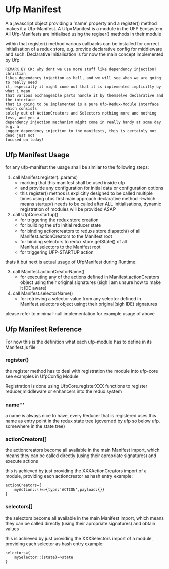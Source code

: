 # Ufp Manifest

 A a javascript object providing a 'name' property and a register() method makes it a Ufp-Manifest. A Ufp=Manifest is a module in the UFP Ecosystem. All Ufp-Manifests are initialised using the regiser() methods in their module
 
 within that register() method various callbacks can be installed for correct initialisation
 of a redux store, e.g. provide declarative config for middleware and such. Declarative Initialisation is for now the main concept implemented by Ufp 
 
    REMARK BY CK: why dont we use more stuff like dependency injection? christian 
    likes dependency injection as hell, and we will see when we are going to really need
    it, especially it might come out that it is implemented implicitly by what i mean 
    that various exchangeable parts handle it by themselve declarative and the interface
    that is going to be implemented is a pure Ufp-Redux-Module Interface which consists
    solely out of ActionCreators and Selectors nothing more and nothing less, and yes a
    dependency injection mechanism might come in really handy at some day e.g. a 
    Logger dependency injection to the manifests, this is certainly not dead just not 
    focused on today!
 
 
 
## Ufp Manifest Usage

for any ufp-manifest the usage shall be similar to the following steps:

1. call Manifest.register(..params) 
    - marking that this manifest shall be used inside ufp
    - and provide any configuration for initial data or configuration options
    - this register() methos is explicitly designed to be called multiple times using ufps first main approach declarative method ->which means startup() needs to be called after ALL initialisations, dynamic registration of modules will be provided ASAP
2. call UfpCore.startup() 
    - for triggering the redux store creation
    - for building the ufp initial reducer state
    - for binding actioncreators to reduxs store.dispatch() of all Manifest.actionCreators to the Manifest root
    - for binding selectors to redux store.getState() of all Manifest.selectors to the Manifest root
    - for triggering UFP-STARTUP action
    

thats it but next is actual usage of UfpManifest during Runtime:

3. call Manifest.actionCreatorName()   
    - for executing any of the actions defined in Manifest.actionCreators object using their original signatures (sigh i am unsure how to make it IDE aware)
4. call Manifest.selectorName()
    - for retrieving a selector value from any selector defined in Manifest.selectors object usingt their original(sigh IDE) signatures 
    
please refer to minimal-null implementation for example usage of above 
             
 
## Ufp Manifest Reference

For now this is the definition what each ufp-module has to define in its Manifest.js file

### register()

the register method has to deal with registration the module into ufp-core see examples in UfpConfig Module

Registration is done using UfpCore.registerXXX functions to register reducer,middleware or enhancers into the redux system

### name'''

a name is always nice to have, every Reducer that is registered uses this name as entry point in the redux state tree (governed by ufp so below ufp. somewhere in the state tree)


### actionCreators[]

the actioncreators become all available in the main Manifest import, which means they can be called directly (using their apropriate signatures) and execute actions

this is achieved by just providing the XXXActionCreators import of a module, providing each actioncreator as hash entry example:

    actionCreators={
        myAction::()=>{type:'ACTION',payload:{}}
    }


### selectors[]                                       
the selectors become all available in the main Manifest import, which means they can be called directly (using their apropriate signatures) and obtain values
                
this is achieved by just providing the XXXSelectors import of a module, providing each selector as hash entry example:

    selectors={
        mySelector::(state)=>state
    }
